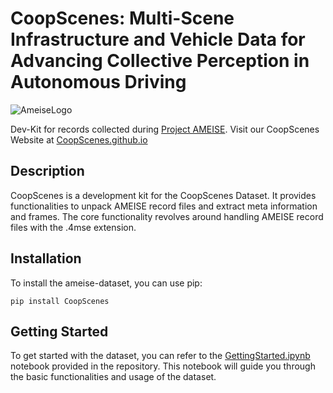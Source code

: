 # CoopScenes: Multi-Scene Infrastructure and Vehicle Data for Advancing Collective Perception in Autonomous Driving

![AmeiseLogo](https://raw.githubusercontent.com/MarcelVSHNS/ameise-dataset/main/docs/Ameise_logo.png) 

Dev-Kit for records collected during [Project AMEISE](https://ameise.wandelgesellschaft.de/). Visit our CoopScenes Website at [CoopScenes.github.io](https://coopscenes.github.io/)

## Description

CoopScenes is a development kit for the CoopScenes Dataset. It provides functionalities to unpack AMEISE record 
files and extract meta information and frames. The core functionality revolves around handling AMEISE record files 
with the .4mse extension.

## Installation

To install the ameise-dataset, you can use pip:
```console
pip install CoopScenes
```

## Getting Started

To get started with the dataset, you can refer to the [GettingStarted.ipynb](https://colab.research.google.com/drive/1p2cw3bSZ6B798qQ2jVnpvKQI5pv_-y_D?usp=sharing) notebook provided in the repository. 
This notebook will guide you through the basic functionalities and usage of the dataset.

